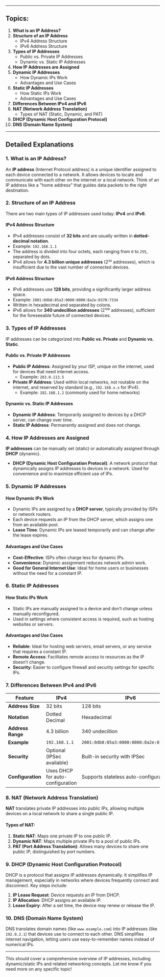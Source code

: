 
---

## Topics:

1. **What is an IP Address?**
2. **Structure of an IP Address**
   - IPv4 Address Structure
   - IPv6 Address Structure
3. **Types of IP Addresses**
   - Public vs. Private IP Addresses
   - Dynamic vs. Static IP Addresses
4. **How IP Addresses are Assigned**
5. **Dynamic IP Addresses**
   - How Dynamic IPs Work
   - Advantages and Use Cases
6. **Static IP Addresses**
   - How Static IPs Work
   - Advantages and Use Cases
7. **Differences Between IPv4 and IPv6**
8. **NAT (Network Address Translation)**
   - Types of NAT (Static, Dynamic, and PAT)
9. **DHCP (Dynamic Host Configuration Protocol)**
10. **DNS (Domain Name System)**

---

## Detailed Explanations

### 1. What is an IP Address?
An **IP address** (Internet Protocol address) is a unique identifier assigned to each device connected to a network. It allows devices to locate and communicate with each other on the internet or a local network. Think of an IP address like a "home address" that guides data packets to the right destination.

### 2. Structure of an IP Address
There are two main types of IP addresses used today: **IPv4** and **IPv6**.

#### IPv4 Address Structure
- IPv4 addresses consist of **32 bits** and are usually written in **dotted-decimal notation**.
- Example: `192.168.1.1`
- The address is divided into four octets, each ranging from `0` to `255`, separated by dots.
- IPv4 allows for **4.3 billion unique addresses** (2³² addresses), which is insufficient due to the vast number of connected devices.

#### IPv6 Address Structure
- IPv6 addresses use **128 bits**, providing a significantly larger address space.
- Example: `2001:0db8:85a3:0000:0000:8a2e:0370:7334`
- Written in hexadecimal and separated by colons.
- IPv6 allows for **340 undecillion addresses** (2¹²⁸ addresses), sufficient for the foreseeable future of connected devices.

### 3. Types of IP Addresses
IP addresses can be categorized into **Public vs. Private** and **Dynamic vs. Static**.

#### Public vs. Private IP Addresses
- **Public IP Address**: Assigned by your ISP, unique on the internet, used for devices that need internet access.
   - Example: `203.0.113.5`
- **Private IP Address**: Used within local networks, not routable on the internet, and reserved by standard (e.g., `192.168.x.x` for IPv4).
   - Example: `192.168.1.2` (commonly used for home networks)

#### Dynamic vs. Static IP Addresses
- **Dynamic IP Address**: Temporarily assigned to devices by a DHCP server, can change over time.
- **Static IP Address**: Permanently assigned and does not change.

### 4. How IP Addresses are Assigned
**IP addresses** can be manually set (static) or automatically assigned through **DHCP** (dynamic).

- **DHCP (Dynamic Host Configuration Protocol)**: A network protocol that dynamically assigns IP addresses to devices in a network. Used for convenience and to maximize efficient use of IPs.

### 5. Dynamic IP Addresses

#### How Dynamic IPs Work
- Dynamic IPs are assigned by a **DHCP server**, typically provided by ISPs or network routers.
- Each device requests an IP from the DHCP server, which assigns one from an available pool.
- **Lease Time**: Dynamic IPs are leased temporarily and can change after the lease expires.

#### Advantages and Use Cases
- **Cost-Effective**: ISPs often charge less for dynamic IPs.
- **Convenience**: Dynamic assignment reduces network admin work.
- **Good for General Internet Use**: Ideal for home users or businesses without the need for a constant IP.

### 6. Static IP Addresses

#### How Static IPs Work
- Static IPs are manually assigned to a device and don’t change unless manually reconfigured.
- Used in settings where consistent access is required, such as hosting websites or servers.

#### Advantages and Use Cases
- **Reliable**: Ideal for hosting web servers, email servers, or any service that requires a constant IP.
- **Remote Access**: Facilitates remote access to resources as the IP doesn’t change.
- **Security**: Easier to configure firewall and security settings for specific IPs.

### 7. Differences Between IPv4 and IPv6
| Feature        | IPv4                        | IPv6                              |
|----------------|-----------------------------|-----------------------------------|
| **Address Size** | 32 bits                    | 128 bits                          |
| **Notation**   | Dotted Decimal              | Hexadecimal                       |
| **Address Range** | 4.3 billion               | 340 undecillion                   |
| **Example**    | `192.168.1.1`               | `2001:0db8:85a3:0000:0000:8a2e:0370:7334` |
| **Security**   | Optional (IPSec available)  | Built-in security with IPSec      |
| **Configuration** | Uses DHCP for auto-configuration | Supports stateless auto-configuration |

### 8. NAT (Network Address Translation)
**NAT** translates private IP addresses into public IPs, allowing multiple devices on a local network to share a single public IP.

#### Types of NAT:
1. **Static NAT**: Maps one private IP to one public IP.
2. **Dynamic NAT**: Maps multiple private IPs to a pool of public IPs.
3. **PAT (Port Address Translation)**: Allows many devices to share one public IP, distinguished by port numbers.

### 9. DHCP (Dynamic Host Configuration Protocol)
DHCP is a protocol that assigns IP addresses dynamically. It simplifies IP management, especially in networks where devices frequently connect and disconnect. Key steps include:
1. **IP Lease Request**: Device requests an IP from DHCP.
2. **IP Allocation**: DHCP assigns an available IP.
3. **Lease Expiry**: After a set time, the device may renew or release the IP.

### 10. DNS (Domain Name System)
DNS translates domain names (like `www.example.com`) into IP addresses (like `192.0.2.1`) that devices use to connect to each other. DNS simplifies internet navigation, letting users use easy-to-remember names instead of numerical IPs.

---

This should cover a comprehensive overview of IP addresses, including dynamic/static IPs and related networking concepts. Let me know if you need more on any specific topic!